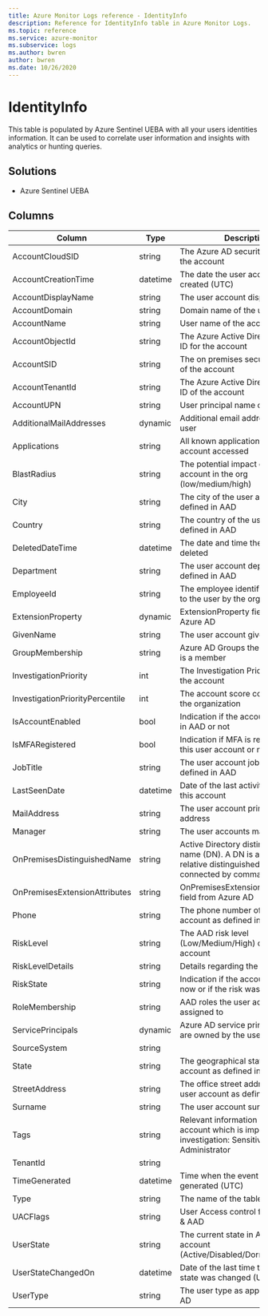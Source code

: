 ```yaml
---
title: Azure Monitor Logs reference - IdentityInfo
description: Reference for IdentityInfo table in Azure Monitor Logs.
ms.topic: reference
ms.service: azure-monitor
ms.subservice: logs
ms.author: bwren
author: bwren
ms.date: 10/26/2020
---
```


# IdentityInfo

 This table is populated by Azure Sentinel UEBA with all your users identities information. It can be used to correlate user information and insights with analytics or hunting queries.

## Solutions

- Azure Sentinel UEBA




## Columns

|Column|Type|Description|
|---|---|---|
|AccountCloudSID|string|The Azure AD security identifier of the account|
|AccountCreationTime|datetime|The date the user account was created (UTC)|
|AccountDisplayName|string|The user account display name|
|AccountDomain|string|Domain name of the user account|
|AccountName|string|User name of the account|
|AccountObjectId|string|The Azure Active Directory object ID for the account|
|AccountSID|string|The on premises security identifier of the account|
|AccountTenantId|string|The Azure Active Directory Tenant ID of the account|
|AccountUPN|string|User principal name of the account|
|AdditionalMailAddresses|dynamic|Additional email addresses of the user|
|Applications|string|All known applications this user account accessed|
|BlastRadius|string|The potential impact of the user account in the org (low/medium/high)|
|City|string|The city of the user account as defined in AAD|
|Country|string|The country of the user account as defined in AAD|
|DeletedDateTime|datetime|The date and time the user was deleted|
|Department|string|The user account department as defined in AAD|
|EmployeeId|string|The employee identifier assigned to the user by the organization|
|ExtensionProperty|dynamic|ExtensionProperty fields from Azure AD|
|GivenName|string|The user account given name|
|GroupMembership|string|Azure AD Groups the user account is a member|
|InvestigationPriority|int|The Investigation Priority score of the account|
|InvestigationPriorityPercentile|int|The account score compared to the organization |
|IsAccountEnabled|bool|Indication if the account is enabled in AAD or not|
|IsMFARegistered|bool|Indication if MFA is registered for this user account or not|
|JobTitle|string|The user account job title as defined in AAD|
|LastSeenDate|datetime|Date of the last activity observed in this account|
|MailAddress|string|The user account primary email address|
|Manager|string|The user accounts manager alias|
|OnPremisesDistinguishedName|string|Active Directory distinguished name (DN). A DN is a sequence of relative distinguished names (RDN) connected by commas.|
|OnPremisesExtensionAttributes|string|OnPremisesExtensionAttributes field from Azure AD|
|Phone|string|The phone number of the user account as defined in AAD|
|RiskLevel|string|The AAD risk level (Low/Medium/High) of the user account|
|RiskLevelDetails|string|Details regarding the AAD risk level|
|RiskState|string|Indication if the account is at risk now or if the risk was remediated|
|RoleMembership|string|AAD roles the user account is assigned to|
|ServicePrincipals|dynamic|Azure AD service principals that are owned by the user|
|SourceSystem|string||
|State|string|The geographical state of the user account as defined in AAD|
|StreetAddress|string|The office street address of the user account as defined in AAD|
|Surname|string|The user account surname|
|Tags|string|Relevant information on the user account which is important for investigation: Sensitive\ VIP\  Administrator|
|TenantId|string||
|TimeGenerated|datetime|Time when the event was generated (UTC)|
|Type|string|The name of the table|
|UACFlags|string|User Access control flags from AD & AAD|
|UserState|string|The current state in AAD of the account (Active/Disabled/Dormant/Lockout)|
|UserStateChangedOn|datetime|Date of the last time the account state was changed (UTC)|
|UserType|string|The user type as appears in Azure AD|
